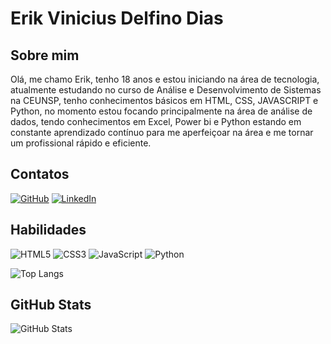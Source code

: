 # Erik Vinicius Delfino Dias


## Sobre mim
Olá, me chamo Erik, tenho 18 anos e estou iniciando na área de tecnologia, atualmente estudando no curso de Análise e Desenvolvimento de Sistemas na CEUNSP, tenho conhecimentos básicos em HTML, CSS, JAVASCRIPT e Python, no momento estou focando principalmente na área de análise de dados, tendo conhecimentos em Excel, Power bi e Python estando em constante aprendizado contínuo para me aperfeiçoar na área e me tornar um profissional rápido e eficiente.


## Contatos
[![GitHub](https://img.shields.io/badge/GitHub-0077B5?style=for-the-badge&logo=github&logoColor=white)](https://github.com/erik1505)
[![LinkedIn](https://img.shields.io/badge/LinkedIn-0077B5?style=for-the-badge&logo=linkedin&logoColor=white)](https://br.linkedin.com/in/erik-dias-69865a2a3?trk=people-guest_people_search-card)


## Habilidades
![HTML5](https://img.shields.io/badge/HTML5-E34F26?style=for-the-badge&logo=html5&logoColor=white)
![CSS3](https://img.shields.io/badge/CSS3-1572B6?style=for-the-badge&logo=css3&logoColor=white)
![JavaScript](https://img.shields.io/badge/JavaScript-F7DF1E?style=for-the-badge&logo=javascript&logoColor=black)
![Python](https://img.shields.io/badge/python-3670A0?style=for-the-badge&logo=python&logoColor=ffdd54)


![Top Langs](https://github-readme-stats.vercel.app/api/top-langs/?username=erik1505&layout=compact&langs_count=7&theme=react)

## GitHub Stats
![GitHub Stats](https://github-readme-stats.vercel.app/api?username=erik1505&theme=transparent&bg_color=000&border_color=30A3DC&show_icons=true&icon_color=30A3DC&title_color=E94D5F&text_color=FFF)

